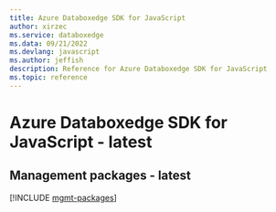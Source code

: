 ```yaml
---
title: Azure Databoxedge SDK for JavaScript
author: xirzec
ms.service: databoxedge
ms.data: 09/21/2022
ms.devlang: javascript
ms.author: jeffish
description: Reference for Azure Databoxedge SDK for JavaScript
ms.topic: reference
---
```

# Azure Databoxedge SDK for JavaScript - latest

## Management packages - latest
[!INCLUDE [mgmt-packages](databoxedge-mgmt-index.md)]